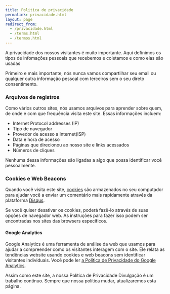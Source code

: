 ```yaml
---
title: Politica de privacidade
permalink: privacidade.html
layout: page
redirect_from:
  - /privacidade.html
  - /terms.html
  - /termos.html
---
```


A privacidade dos nossos visitantes é muito importante.
Aqui definimos os tipos de infomações pessoais que recebemos e coletamos
e como elas são usadas

Primeiro e mais importante, nós nunca vamos compartilhar seu email ou qualquer outra
informação pessoal com terceiros sem o seu direto consentimento.

### Arquivos de registros

Como vários outros sites, nós usamos arquivos para aprender sobre quem, de onde e
com que frequência visita este site. Essas informações incluem:

* Internet Protocol addresses (IP)
* Tipo de navegador
* Provedor de acesso a Internet(ISP)
* Data e hora de acesso
* Páginas que direcionou ao nosso site e links acessados
* Nùmeros de cliques

Nenhuma dessa informações são ligadas a algo que possa identificar você pessoalmente.

### Cookies e Web Beacons

Quando você visita este site, [cookies](https://pt.wikipedia.org/wiki/Cookie_HTTP) são armazenados no seu computador para ajudar você a enviar um comentário mais rapidamente através da plataforma [Disqus](http://disqus.com).

Se você quiser desativar os cookies, poderá fazê-lo através de suas opções de navegador web. As instruções para fazer isso podem ser encontradas nos sites das browsers específicos.

#### Google Analytics

Google Analytics é uma ferramenta de análise da web que usamos para ajudar a compreender como os visitantes interagem com o site. Ele relata as tendências website usando cookies e web beacons sem identificar visitantes individuais. Você pode ler [a Política de Privacidade do Google Analytics](http://www.google.com/analytics/learn/privacy.html).

Assim como este site, a nossa Política de Privacidade Divulgação é um trabalho contínuo. Sempre que nossa política mudar, atualizaremos esta página.
